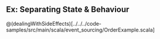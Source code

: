 ## Ex: Separating State & Behaviour

@(dealingWithSideEffects)[../../../code-samples/src/main/scala/event_sourcing/OrderExample.scala]

